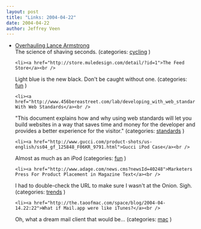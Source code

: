 ```yaml
--- 
layout: post
title: "Links: 2004-04-22"
date: 2004-04-22
author: Jeffrey Veen
---
```

<ul>
    <li><a href="http://www.nytimes.com/2004/04/19/sports/othersports/19LANC.html?ex=1397707200&en=5c5101cb385ad4a7&ei=5007&partner=USERLAND">Overhauling Lance Armstrong</a><br />
<span class="link-meta">The science of shaving seconds. (categories: <a href="http://del.icio.us/veen/"></a> <a href="http://del.icio.us/veen/cycling">cycling</a> )</span></li>

    <li><a href="http://store.muledesign.com/detail/?id=1">The Feed Store</a><br />
<span class="link-meta">Light blue is the new black. Don't be caught without one. (categories: <a href="http://del.icio.us/veen/"></a> <a href="http://del.icio.us/veen/fun">fun</a> )</span></li>

    <li><a href="http://www.456bereastreet.com/lab/developing_with_web_standards/">Developing With Web Standards</a><br />
<span class="link-meta">"This document explains how and why using web standards will let you build websites in a way that saves time and money for the developer and provides a better experience for the visitor." (categories: <a href="http://del.icio.us/veen/"></a> <a href="http://del.icio.us/veen/standards">standards</a> )</span></li>

    <li><a href="http://www.gucci.com/product-shots/us-english/ss04_gf_125848_F06KR_9791.html">Gucci iPod Case</a><br />
<span class="link-meta">Almost as much as an iPod (categories: <a href="http://del.icio.us/veen/"></a> <a href="http://del.icio.us/veen/fun">fun</a> )</span></li>

    <li><a href="http://www.adage.com/news.cms?newsId=40248">Marketers Press For Product Placement in Magazine Text</a><br />
<span class="link-meta">I had to double-check the URL to make sure I wasn't at the Onion. Sigh. (categories: <a href="http://del.icio.us/veen/"></a> <a href="http://del.icio.us/veen/trends">trends</a> )</span></li>

    <li><a href="http://the.taoofmac.com/space/blog/2004-04-14.22:22">What if Mail.app were like iTunes?</a><br />
<span class="link-meta">Oh, what a dream mail client that would be... (categories: <a href="http://del.icio.us/veen/"></a> <a href="http://del.icio.us/veen/mac">mac</a> )</span></li>

  </ul>

&#8203;